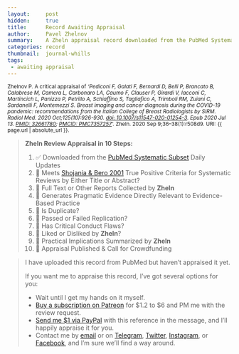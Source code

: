 ```yaml
---
layout:     post
hidden:     true
title:      Record Awaiting Appraisal
author:     Pavel Zhelnov
summary:    A Zheln appraisal record downloaded from the PubMed Systematic Subset daily updates.
categories: record
thumbnail:  journal-whills
tags:
 - awaiting appraisal
---
```


<small>Zhelnov P. A critical appraisal of _‘Pediconi F, Galati F, Bernardi D, Belli P, Brancato B, Calabrese M, Camera L, Carbonaro LA, Caumo F, Clauser P, Girardi V, Iacconi C, Martincich L, Panizza P, Petrillo A, Schiaffino S, Tagliafico A, Trimboli RM, Zuiani C, Sardanelli F, Montemezzi S. Breast imaging and cancer diagnosis during the COVID-19 pandemic: recommendations from the Italian College of Breast Radiologists by SIRM. Radiol Med. 2020 Oct;125(10):926-930. [doi: 10.1007/s11547-020-01254-3](https://doi.org/10.1007/s11547-020-01254-3). Epub 2020 Jul 13. [PMID: 32661780](https://pubmed.gov/32661780); [PMCID: PMC7357257](https://ncbi.nlm.nih.gov/pmc/PMC7357257)’._ Zheln. 2020 Sep 9;36–38(1):r508d9. URI: {{ page.url | absolute_url }}.</small>

> **Zheln Review Appraisal in 10 Steps:**
>
> 1. ✅ Downloaded from the [PubMed Systematic Subset](https://p1m.org/ssb) Daily Updates
> 2. 🔄 Meets [Shojania & Bero 2001](https://www.researchgate.net/publication/11820967_Taking_Advantage_of_the_Explosion_of_Systematic_Reviews_An_Efficient_MEDLINE_Search_Strategy) True Positive Criteria for Systematic Reviews by Either Title or Abstract?
> 3. 🔄 Full Text or Other Reports Collected by **Zheln**
> 4. 🔄 Generates Pragmatic Evidence Directly Relevant to Evidence-Based Practice
> 5. 🔄 Is Duplicate?
> 6. 🔄 Passed or Failed Replication?
> 7. 🔄 Has Critical Conduct Flaws?
> 8. 🔄 Liked or Disliked by **Zheln**?
> 9. 🔄 Practical Implications Summarized by **Zheln**
> 10. 🔄 Appraisal Published & Call for Crowdfunding

> I have uploaded this record from PubMed but haven’t appraised it yet.
>
> If you want me to appraise this record, I’ve got several options for you:
> * Wait until I get my hands on it myself.
> * [Buy a subscription on Patreon](https://patreon.com/zheln) for $1.2 to $6 and PM me with the review request.
> * [Send me $1 via PayPal](https://paypal.me/pjelnov) with this reference in the message, and I’ll happily appraise it for you.
> * Contact me by [email](mailto:pavel@zheln.com) or on [Telegram](https://t.me/drzhelnov), [Twitter](https://twitter.com/drzhelnov), [Instagram](https://instagram.com/igzheln), or [Facebook](https://facebook.com/drzhelnov), and I’m sure we’ll find a way around.
